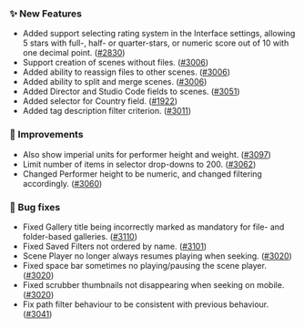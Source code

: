 ### ✨ New Features
* Added support selecting rating system in the Interface settings, allowing 5 stars with full-, half- or quarter-stars, or numeric score out of 10 with one decimal point. ([#2830](https://github.com/stashapp/stash/pull/2830))
* Support creation of scenes without files. ([#3006](https://github.com/stashapp/stash/pull/3006))
* Added ability to reassign files to other scenes. ([#3006](https://github.com/stashapp/stash/pull/3006))
* Added ability to split and merge scenes. ([#3006](https://github.com/stashapp/stash/pull/3006))
* Added Director and Studio Code fields to scenes. ([#3051](https://github.com/stashapp/stash/pull/3051))
* Added selector for Country field. ([#1922](https://github.com/stashapp/stash/pull/1922))
* Added tag description filter criterion. ([#3011](https://github.com/stashapp/stash/pull/3011))

### 🎨 Improvements
* Also show imperial units for performer height and weight. ([#3097](https://github.com/stashapp/stash/pull/3097))
* Limit number of items in selector drop-downs to 200. ([#3062](https://github.com/stashapp/stash/pull/3062))
* Changed Performer height to be numeric, and changed filtering accordingly. ([#3060](https://github.com/stashapp/stash/pull/3060))

### 🐛 Bug fixes
* Fixed Gallery title being incorrectly marked as mandatory for file- and folder-based galleries. ([#3110](https://github.com/stashapp/stash/pull/3110))
* Fixed Saved Filters not ordered by name. ([#3101](https://github.com/stashapp/stash/pull/3101))
* Scene Player no longer always resumes playing when seeking. ([#3020](https://github.com/stashapp/stash/pull/3020))
* Fixed space bar sometimes no playing/pausing the scene player. ([#3020](https://github.com/stashapp/stash/pull/3020))
* Fixed scrubber thumbnails not disappearing when seeking on mobile. ([#3020](https://github.com/stashapp/stash/pull/3020))
* Fix path filter behaviour to be consistent with previous behaviour. ([#3041](https://github.com/stashapp/stash/pull/3041))
